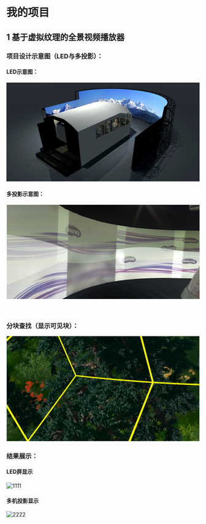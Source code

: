 # 我的项目

## 1 基于虚拟纹理的全景视频播放器

### 	项目设计示意图（LED与多投影）：

#### LED示意图：

<img src="https://github.com/lsonvoew/MyProject/blob/master/project/Panorama_Video_Player/led.png" />

#### 多投影示意图：

<img src="https://github.com/lsonvoew/MyProject/blob/master/project/Panorama_Video_Player/multiproject.png" />

​																					

### 	分块查找（显示可见块）：

<img src="https://github.com/lsonvoew/MyProject/blob/master/project/Panorama_Video_Player/SeekTile.png" />

### 结果展示：

#### LED屏显示

![1111](https://github.com/lsonvoew/MyProject/blob/master/project/Panorama_Video_Player/led.gif)

#### 多机投影显示

![2222](https://github.com/lsonvoew/MyProject/blob/master/project/Panorama_Video_Player/multiproject.gif)